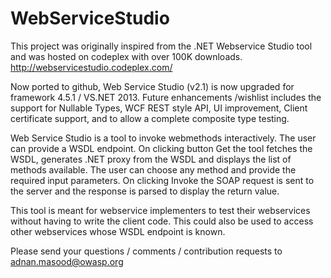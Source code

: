 WebServiceStudio
================

This  project was originally inspired from the .NET Webservice Studio tool and was hosted on codeplex with over 100K downloads.
http://webservicestudio.codeplex.com/

Now ported to github, Web Service Studio (v2.1) is now upgraded for framework 4.5.1 / VS.NET 2013.  Future enhancements /wishlist includes the support for Nullable Types, WCF REST style API, UI improvement, Client certificate support, and to allow a complete composite type testing.

Web Service Studio is a tool to invoke webmethods interactively. The user can provide a WSDL endpoint. On clicking button Get the tool fetches the WSDL, generates .NET proxy from the WSDL and displays the list of methods available. The user can choose any method and provide the required input parameters. On clicking Invoke the SOAP request is sent to the server and the response is parsed to display the return value.

This tool is meant for webservice implementers to test their webservices without having to write the client code. This could also be used to access other webservices whose WSDL endpoint is known. 

Please send your questions / comments / contribution requests to adnan.masood@owasp.org


